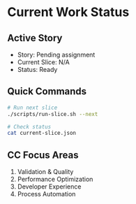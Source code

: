 # Current Work Status

## Active Story
- Story: Pending assignment
- Current Slice: N/A
- Status: Ready

## Quick Commands
```bash
# Run next slice
./scripts/run-slice.sh --next

# Check status
cat current-slice.json
```

## CC Focus Areas
1. Validation & Quality
2. Performance Optimization
3. Developer Experience
4. Process Automation